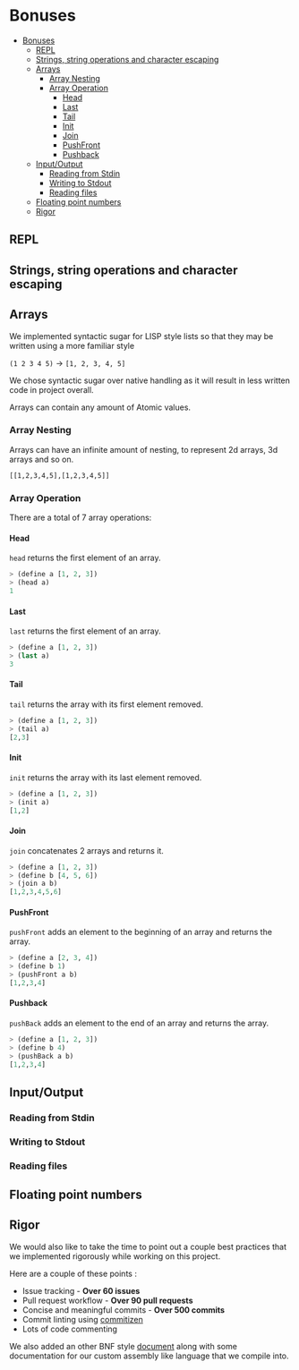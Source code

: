 
# Bonuses

- [Bonuses](#bonuses)
  - [REPL](#repl)
  - [Strings, string operations and character escaping](#strings-string-operations-and-character-escaping)
  - [Arrays](#arrays)
    - [Array Nesting](#array-nesting)
    - [Array Operation](#array-operation)
      - [Head](#head)
      - [Last](#last)
      - [Tail](#tail)
      - [Init](#init)
      - [Join](#join)
      - [PushFront](#pushfront)
      - [Pushback](#pushback)
  - [Input/Output](#inputoutput)
    - [Reading from Stdin](#reading-from-stdin)
    - [Writing to Stdout](#writing-to-stdout)
    - [Reading files](#reading-files)
  - [Floating point numbers](#floating-point-numbers)
  - [Rigor](#rigor)


## REPL

## Strings, string operations and character escaping

## Arrays

We implemented syntactic sugar for LISP style lists so that they may be written using a more familiar style

`(1 2 3 4 5)` -> `[1, 2, 3, 4, 5]`

We chose syntactic sugar over native handling as it will result in less written code in project overall.

Arrays can contain any amount of Atomic values.

###  Array Nesting

Arrays can have an infinite amount of nesting, to represent 2d arrays, 3d arrays and so on.

`[[1,2,3,4,5],[1,2,3,4,5]]`

### Array Operation

There are a total of 7 array operations:

#### Head

`head` returns the first element of an array.

```lisp
> (define a [1, 2, 3])
> (head a)
1
```

#### Last

`last` returns the first element of an array.

```lisp
> (define a [1, 2, 3])
> (last a)
3
```

#### Tail

`tail` returns the array with its first element removed.

```lisp
> (define a [1, 2, 3])
> (tail a)
[2,3]
```

#### Init

`init` returns the array with its last element removed.

```lisp
> (define a [1, 2, 3])
> (init a)
[1,2]
```

#### Join

`join` concatenates 2 arrays and returns it.

```lisp
> (define a [1, 2, 3])
> (define b [4, 5, 6])
> (join a b)
[1,2,3,4,5,6]
```

#### PushFront

`pushFront` adds an element to the beginning of an array and returns the array.

```lisp
> (define a [2, 3, 4])
> (define b 1)
> (pushFront a b)
[1,2,3,4]
```

#### Pushback

`pushBack` adds an element to the end of an array and returns the array.

```lisp
> (define a [1, 2, 3])
> (define b 4)
> (pushBack a b)
[1,2,3,4]
```


## Input/Output

### Reading from Stdin

### Writing to Stdout
### Reading files

## Floating point numbers

## Rigor

We would also like to take the time to point out a couple best practices that we implemented rigorously while working on this project.

Here are a couple of these points :

- Issue tracking - **Over 60 issues**
- Pull request workflow - **Over 90 pull requests**
- Concise and meaningful commits - **Over 500 commits**
- Commit linting using [commitizen](https://github.com/commitizen/cz-cli)
- Lots of code commenting

We also added an other BNF style [document](compiled-syntax-description.md) along with some documentation for our custom assembly like language that we compile into.